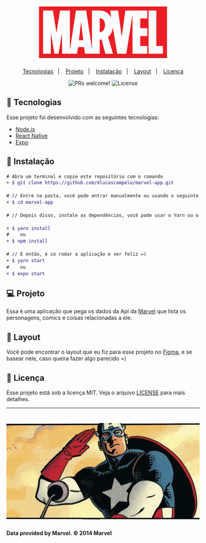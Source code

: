 <h1 align="center">
    <img alt="Marvel" title="Marvel" src=.github\logo.png />
</h1>

<p align="center">
  <a href="#-tecnologias">Tecnologias</a>&nbsp;&nbsp;&nbsp;|&nbsp;&nbsp;&nbsp;
  <a href="#-projeto">Projeto</a>&nbsp;&nbsp;&nbsp;|&nbsp;&nbsp;&nbsp;
  <a href="#-instalação">Instalação</a>&nbsp;&nbsp;&nbsp;|&nbsp;&nbsp;&nbsp;
<a href="#-layout">Layout</a>&nbsp;&nbsp;&nbsp;|&nbsp;&nbsp;&nbsp;
<a href="#memo-licença">Licença</a>
</p>

<p align="center">
 <img src="https://img.shields.io/static/v1?label=PRs&message=welcome&color=15C3D6&labelColor=000000" alt="PRs welcome!" />

  <img alt="License" src="https://img.shields.io/static/v1?label=license&message=MIT&color=15C3D6&labelColor=000000">
</p>

## 🚀 Tecnologias

Esse projeto foi desenvolvido com as seguintes tecnologias:

- [Node.js](https://nodejs.org/en/)
- [React Native](https://facebook.github.io/react-native/)
- [Expo](https://expo.io/)

## 💾 Instalação

```diff
# Abra um terminal e copie este repositório com o comando
+ $ git clone https://github.com/dlucascampelo/marvel-app.git

# // Entre na pasta, você pode entrar manualmente ou usando o seguinte comando:
+ $ cd marvel-app

# // Depois disso, instale as dependências, você pode usar o Yarn ou o NPM

+ $ yarn install
#    ou
+ $ npm install

# // E então, é só rodar a aplicação e ser feliz =)
+ $ yarn start
#    ou
+ $ expo start
```

## 💻 Projeto

Essa é uma aplicação que pega os dados da Api da [Marvel](https://developer.marvel.com/) que lista os personagens, comics e coisas relacionadas a ele.

## 🔖 Layout

Você pode encontrar o layout que eu fiz para esse projeto no [Figma](https://www.figma.com/file/R3pqLB57nIgI21QeT2v2n9/Untitled?node-id=0%3A1), e se basear nele, caso queira fazer algo parecido =)

## :memo: Licença

Esse projeto está sob a licença MIT. Veja o arquivo [LICENSE](LICENSE) para mais detalhes.

---

<h1>
    <img alt="Marvel" title="Marvel" src=.github\captain.jpg />
</h1>

**Data provided by Marvel. © 2014 Marvel**
